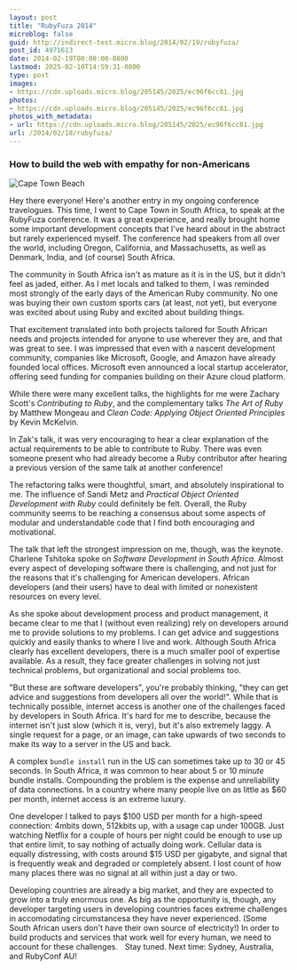 ```yaml
---
layout: post
title: "RubyFuza 2014"
microblog: false
guid: http://indirect-test.micro.blog/2014/02/19/rubyfuza/
post_id: 4971613
date: 2014-02-19T00:00:00-0800
lastmod: 2025-02-10T14:59:31-0800
type: post
images:
- https://cdn.uploads.micro.blog/205145/2025/ec96f6cc81.jpg
photos:
- https://cdn.uploads.micro.blog/205145/2025/ec96f6cc81.jpg
photos_with_metadata:
- url: https://cdn.uploads.micro.blog/205145/2025/ec96f6cc81.jpg
url: /2014/02/18/rubyfuza/
---
```


### How to build the web with empathy for non-Americans

![Cape Town Beach](https://indirect-test.micro.blog/uploads/2025/ec96f6cc81.jpg)

Hey there everyone! Here's another entry in my ongoing conference travelogues. This time, I went to Cape Town in South Africa, to speak at the RubyFuza conference. It was a great experience, and really brought home some important development concepts that I've heard about in the abstract but rarely experienced myself. The conference had speakers from all over the world, including Oregon, California, and Massachusetts, as well as Denmark, India, and (of course) South Africa.

The community in South Africa isn't as mature as it is in the US, but it didn't feel as jaded, either. As I met locals and talked to them, I was reminded most strongly of the early days of the American Ruby community. No one was buying their own custom sports cars (at least, not yet), but everyone was excited about using Ruby and excited about building things. 

That excitement translated into both projects tailored for South African needs and projects intended for anyone to use wherever they are, and that was great to see. I was impressed that even with a nascent development community, companies like Microsoft, Google, and Amazon have already founded local offices. Microsoft even announced a local startup accelerator, offering seed funding for companies building on their Azure cloud platform.

While there were many excellent talks, the highlights for me were Zachary Scott's _Contributing to Ruby_, and the complementary talks _The Art of Ruby_ by Matthew Mongeau and _Clean Code: Applying Object Oriented Principles_ by Kevin McKelvin.

In Zak's talk, it was very encouraging to hear a clear explanation of the actual requirements to be able to contribute to Ruby. There was even someone present who had already become a Ruby contributor after hearing a previous version of the same talk at another conference!

The refactoring talks were thoughtful, smart, and absolutely inspirational to me. The influence of Sandi Metz and _Practical Object Oriented Development with Ruby_ could definitely be felt. Overall, the Ruby community seems to be reaching a consensus about some aspects of modular and understandable code that I find both encouraging and motivational.

The talk that left the strongest impression on me, though, was the keynote. Charlene Tshitoka spoke on _Software Development in South Africa_. Almost every aspect of developing software there is challenging, and not just for the reasons that it's challenging for American developers. African developers (and their users) have to deal with limited or nonexistent resources on every level.

As she spoke about development process and product management, it became clear to me that I (without even realizing) rely on developers around me to provide solutions to my problems. I can get advice and suggestions quickly and easily thanks to where I live and work. Although South Africa clearly has excellent developers, there is a much smaller pool of expertise available. As a result, they face greater challenges in solving not just technical problems, but organizational and social problems too.

"But these are software developers", you're probably thinking, "they can get advice and suggestions from developers all over the world!". While that is technically possible, internet access is another one of the challenges faced by developers in South Africa. It's hard for me to describe, because the internet isn't just slow (which it is, very), but it's also extremely laggy. A single request for a page, or an image, can take upwards of two seconds to make its way to a server in the US and back.

A complex `bundle install` run in the US can sometimes take up to 30 or 45 seconds. In South Africa, it was common to hear about 5 or 10 _minute_ bundle installs. Compounding the problem is the expense and unreliability of data connections. In a country where many people live on as little as $60 per month, internet access is an extreme luxury.

One developer I talked to pays $100 USD per month for a high-speed connection: 4mbits down, 512kbits up, with a usage cap under 100GB. Just watching Netflix for a couple of hours per night could be enough to use up that entire limit, to say nothing of actually doing work. Cellular data is equally distressing, with costs around $15 USD per gigabyte, and signal that is frequently weak and degraded or completely absent. I lost count of how many places there was no signal at all within just a day or two. 

Developing countries are already a big market, and they are expected to grow into a truly enormous one. As big as the opportunity is, though, any developer targeting users in developing countries faces extreme challenges in accomodating circumstancesa they have never experienced. (Some South African users don't have their own source of electricity!) In order to build products and services that work well for every human, we need to account for these challenges.
  
Stay tuned. Next time: Sydney, Australia, and RubyConf AU!
